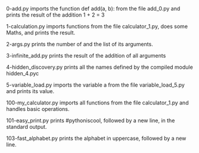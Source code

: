 0-add.py imports the function def add(a, b): from the file add_0.py and prints the result of the addition 1 + 2 = 3

1-calculation.py imports functions from the file calculator_1.py, does some Maths, and prints the result.

2-args.py prints the number of and the list of its arguments.

3-infinite_add.py  prints the result of the addition of all arguments

4-hidden_discovery.py prints all the names defined by the compiled module hidden_4.pyc

5-variable_load.py imports the variable a from the file variable_load_5.py and prints its value.

100-my_calculator.py imports all functions from the file calculator_1.py and handles basic operations.

101-easy_print.py prints #pythoniscool, followed by a new line, in the standard output.

103-fast_alphabet.py prints the alphabet in uppercase, followed by a new line.
